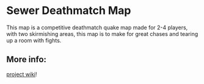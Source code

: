 # Sewer Deathmatch Map
This map is a competitive deathmatch quake map made for 2-4 players, with two skirmishing areas, this map is to make for great chases and tearing up a room with fights.
## More info:
[project wiki](https://github.com/BearShorts11/SiloQuakeMap/wiki)!
